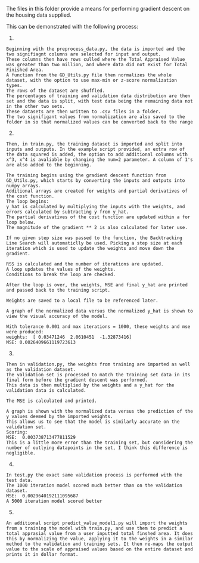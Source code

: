 
The files in this folder provide a means for performing gradient descent on the housing data supplied.

This can be demonstrated with the following process:

1.

	Beginning with the preprocess_data.py, the data is imported and the two signifiagnt columns are selected for input and output.
	These columns then have rows culled where the Total Appraised Value was greater than two million, and where data did not exist for Total Finished Area.
	A function from the GD_Utils.py file then normalizes the whole dataset, with the option to use max-min or z-score normalization types.
	The rows of the dataset are shuffled.
	The percentages of training and validation data distribution are then set and the data is split, with test data being the remaining data not in the other two sets.
	These datasets are then written to .csv files in a folder.
	The two signifigant values from normalization are also saved to the folder in so that normalized values can be converted back to the range

2.
	
	Then, in train.py, the training dataset is imported and split into inputs and outputs. In the example script provided, an extra row of the data squared is added, the option to add additional columns with x^3, x^4 is avaliable by changing the num=2 parameter. A column of 1's are also added to the beginning.
	
	The training begins using the gradient descent function from GD_Utils.py, which starts by converting the inputs and outputs into numpy arrays.
	Additional arrays are created for weights and partial derivatives of the cost function.
	The loop begins:
	y_hat is calculated by multiplying the inputs with the weights, and errors calculated by subtracting y from y_hat.
	The partial derivatives of the cost function are updated within a for loop below.
	The magnitude of the gradient ** 2 is also calculated for later use.
	
	If no given step size was passed to the function, the Backtracking Line Search will automaticlly be used. Picking a step size at each iteration which is used to update the weights and move down the gradient. 
	
	RSS is calculated and the number of iterations are updated.
	A loop updates the values of the weights.
	Conditions to break the loop are checked.
	
	After the loop is over, the weights, MSE and final y_hat are printed and passed back to the training script.
	
	Weights are saved to a local file to be referenced later.
	
	A graph of the normalized data versus the normalized y_hat is shown to view the visual accuracy of the model.
	
	With tolerance 0.001 and max iterations = 1000, these weights and mse were produced:
	weights:  [ 0.03471246  2.0610451  -1.32873416]
	MSE: 0.0026409661119723613
	
3.
	
	Then in validation.py, the weights from training are imported as well as the validation dataset.
	The validation set is processed to match the training set data in its final form before the gradient descent was performed.
	This data is then multiplied by the weights and a y_hat for the validation data is calculated. 

	The MSE is calculated and printed.
	
	A graph is shown with the normalized data versus the prediction of the y values deemed by the imported weights.
	This allows us to see that the model is similarly accurate on the validation set.
	Scoring:
	MSE:  0.003738713477811529
	This is a little more error than the training set, but considering the number of outlying datapoints in the set, I think this difference is negligible.
	

4.
	
	In test.py the exact same validation process is performed with the test data.
	The 1000 iteration model scored much better than on the validation dataset.
	MSE:  0.0029640192111095687
	A 5000 iteration model scored better 
	
5.
	
	An additional script predict_value_model1.py will import the weights from a training the model with train.py, and use them to predict a total apprasial value from a user inputted total finshed area. It does this by normalizing the value, applying it to the weights in a similar method to the validation and training sets. It then re-maps the output value to the scale of appraised values based on the entire dataset and prints it in dollar format.
	
	
	
	
	
	
	
	
	
	
